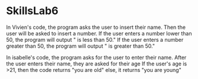# SkillsLab6
In Vivien's code, the program asks the user to insert their name.
Then the user will be asked to insert a number.
If the user enters a number lower than 50, the program will output "<given number> is less than 50."
If the user enters a number greater than 50, the program will output "<given number> is greater than 50."

In isabelle's code, the program asks for the user to enter their name.
After the user enters their name, they are asked for their age
If the user's age is >21, then the code returns "you are old"
else, it returns "you are young"
